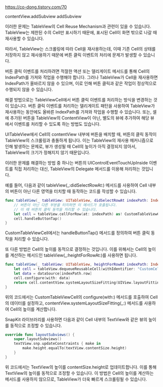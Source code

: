 https://co-dong.tistory.com/70

contentView.addSubview
addSubview



이러한 문제는 TableView의 Cell Reuse Mechanism과 관련이 있을 수 있습니다. TableView는 제한된 수의 Cell만 표시하기 때문에, 표시된 Cell이 화면 밖으로 나갈 때 재사용할 수 있습니다.

따라서, TableView는 스크롤링에 따라 Cell을 재사용하는데, 이때 기존 Cell의 상태를 저장하지 않고 재사용하기 때문에 버튼 클릭 이벤트의 처리에 문제가 발생할 수 있습니다.

버튼 클릭 이벤트를 처리하려면 적절한 액션 또는 델리게이트 메서드를 통해 Cell의 IndexPath를 가져와 작업을 수행해야 합니다. 그러나 TableView가 Cell을 재사용하면 IndexPath가 올바르지 않을 수 있으며, 이로 인해 버튼 클릭과 같은 작업이 정상적으로 수행되지 않을 수 있습니다.

해결 방법으로는 TableViewCell에서 버튼 클릭 이벤트를 처리하는 방식을 변경하는 것이 있습니다. 버튼 클릭 이벤트를 처리하는 델리게이트 패턴을 사용하여 TableView가 재사용하는 동안에도 올바른 IndexPath를 가져와 작업을 수행할 수 있습니다. 또는, 셀에 추가된 버튼을 TableView의 ContentView이 아닌, 별도의 뷰에 추가하여 해당 뷰에서 이벤트를 처리할 수 있도록 하는 방법도 있습니다.

UITableView에서 Cell의 contentView 내부에 버튼을 배치할 때, 버튼의 클릭 동작이 TableView의 스크롤링과 충돌하게 됩니다. 이는 TableView의 재사용 메커니즘으로 인해 발생하는 문제로, 뷰가 생성될 때 Cell의 높이가 아직 결정되지 않아서, TableView의 크기가 정해지지 않기 때문입니다.

이러한 문제를 해결하는 방법 중 하나는 버튼의 UIControlEventTouchUpInside 이벤트를 직접 처리하는 대신, TableView의 Delegate 메서드를 이용해 처리하는 것입니다.

예를 들어, 다음과 같이 tableView(_:didSelectRowAt:) 메서드를 사용하여 Cell 내부의 버튼이 아닌 다른 영역을 터치할 때 동작하는 코드를 작성할 수 있습니다.

```swift
func tableView(_ tableView: UITableView, didSelectRowAt indexPath: IndexPath) {
    // 버튼이 아닌 다른 부분을 터치하면 이 메서드가 호출됩니다.
    // 이 때 버튼의 클릭 동작을 처리할 수 있습니다.
    let cell = tableView.cellForRow(at: indexPath) as! CustomTableViewCell
    cell.handleButtonTap()
}
```

CustomTableViewCell에서는 handleButtonTap() 메서드를 정의하여 버튼 클릭 동작을 처리할 수 있습니다.

또 다른 방법은 Cell의 높이를 동적으로 결정하는 것입니다. 이를 위해서는 Cell의 높이를 계산하는 메서드인 tableView(_:heightForRowAt:)를 사용하면 됩니다.

```swift
func tableView(_ tableView: UITableView, heightForRowAt indexPath: IndexPath) -> CGFloat {
    let cell = tableView.dequeueReusableCell(withIdentifier: "CustomCell") as! CustomTableViewCell
    let data = dataSource[indexPath.row]
    cell.configure(with: data)
    return cell.contentView.systemLayoutSizeFitting(UIView.layoutFittingCompressedSize).height
}
```

위의 코드에서는 CustomTableViewCell의 configure(with:) 메서드를 호출하여 Cell의 데이터를 설정하고, contentView.systemLayoutSizeFitting(_:) 메서드를 사용하여 Cell의 높이를 계산합니다.

SnapKit 라이브러리를 사용하면 다음과 같이 Cell 내부의 TextView와 같은 뷰의 높이를 동적으로 조정할 수 있습니다.

```swift
override func layoutSubviews() {
    super.layoutSubviews()
    textView.snp.updateConstraints { make in
        make.height.equalTo(textView.contentSize.height)
    }
}
```

위 코드에서는 TextView의 높이를 contentSize.height로 업데이트합니다. 이를 통해 TextView의 높이를 동적으로 조정할 수 있습니다. 이 방법은 Cell의 높이를 계산하는 메서드를 사용하지 않으므로, TableView가 더욱 빠르게 스크롤링될 수 있습니다.